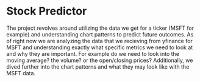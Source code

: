 # Stock Predictor

The project revolves around utilizing the data we get for a ticker (MSFT for example) and understanding chart patterns to predict future outcomes. As of right now we are analyzing the data that we recieving from yfinance for MSFT and understanding exactly what specific metrics we need to look at and why they are important. For example do we need to look into the moving average? the volume? or the open/closing prices? Additionally, we dived further into the chart patterns and what they may look like with the MSFT data.
